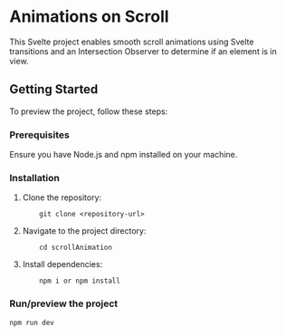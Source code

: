 # Animations on Scroll

This Svelte project enables smooth scroll animations using Svelte transitions and an Intersection Observer to determine if an element is in view.

## Getting Started

To preview the project, follow these steps:

### Prerequisites

Ensure you have Node.js and npm installed on your machine.

### Installation

1. Clone the repository:

    ```
        git clone <repository-url>
    ```

2. Navigate to the project directory:

    ```
        cd scrollAnimation
    ```

3. Install dependencies:

    ```
        npm i or npm install
    ```

### Run/preview the project


    npm run dev
    
